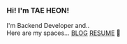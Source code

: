 ### Hi! I'm TAE HEON!
I'm Backend Developer and..<br>
Here are my spaces... <a href="https://kang-tae-heon.tistory.com">BLOG</a>  <a href="kang-tae-heon@tistory.com">RESUME</a> 🚀

<!--
**teh4/teh4** is a ✨ _special_ ✨ repository because its `README.md` (this file) appears on your GitHub profile.

Here are some ideas to get you started:

- 🔭 I’m currently working on ...
- 🌱 I’m currently learning ...
- 👯 I’m looking to collaborate on ...
- 🤔 I’m looking for help with ...
- 💬 Ask me about ...
- 📫 How to reach me: ...
- 😄 Pronouns: ...
- ⚡ Fun fact: ...
-->
